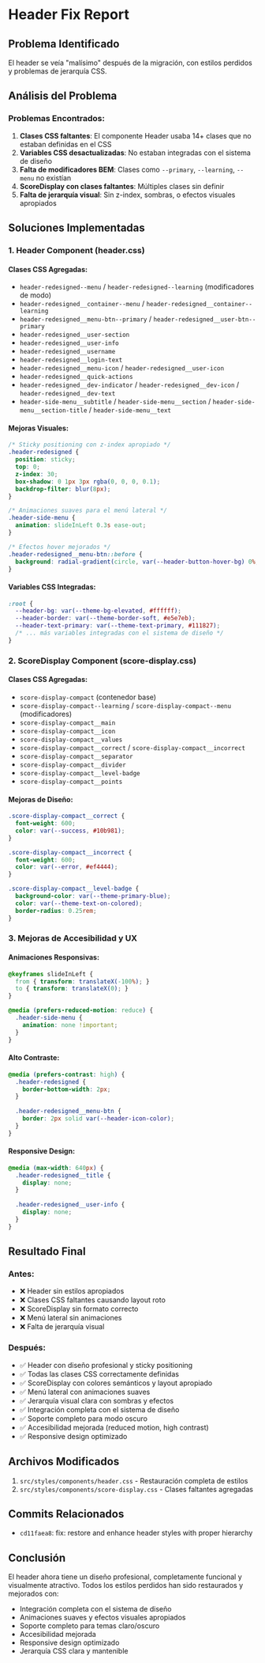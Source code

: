# Header Fix Report

## Problema Identificado

El header se veía "malísimo" después de la migración, con estilos perdidos y problemas de jerarquía CSS.

## Análisis del Problema

### Problemas Encontrados:

1. **Clases CSS faltantes**: El componente Header usaba 14+ clases que no estaban definidas en el CSS
2. **Variables CSS desactualizadas**: No estaban integradas con el sistema de diseño
3. **Falta de modificadores BEM**: Clases como `--primary`, `--learning`, `--menu` no existían
4. **ScoreDisplay con clases faltantes**: Múltiples clases sin definir
5. **Falta de jerarquía visual**: Sin z-index, sombras, o efectos visuales apropiados

## Soluciones Implementadas

### 1. Header Component (header.css)

#### Clases CSS Agregadas:
- `header-redesigned--menu` / `header-redesigned--learning` (modificadores de modo)
- `header-redesigned__container--menu` / `header-redesigned__container--learning`
- `header-redesigned__menu-btn--primary` / `header-redesigned__user-btn--primary`
- `header-redesigned__user-section`
- `header-redesigned__user-info`
- `header-redesigned__username`
- `header-redesigned__login-text`
- `header-redesigned__menu-icon` / `header-redesigned__user-icon`
- `header-redesigned__quick-actions`
- `header-redesigned__dev-indicator` / `header-redesigned__dev-icon` / `header-redesigned__dev-text`
- `header-side-menu__subtitle` / `header-side-menu__section` / `header-side-menu__section-title` / `header-side-menu__text`

#### Mejoras Visuales:
```css
/* Sticky positioning con z-index apropiado */
.header-redesigned {
  position: sticky;
  top: 0;
  z-index: 30;
  box-shadow: 0 1px 3px rgba(0, 0, 0, 0.1);
  backdrop-filter: blur(8px);
}

/* Animaciones suaves para el menú lateral */
.header-side-menu {
  animation: slideInLeft 0.3s ease-out;
}

/* Efectos hover mejorados */
.header-redesigned__menu-btn::before {
  background: radial-gradient(circle, var(--header-button-hover-bg) 0%, transparent 70%);
}
```

#### Variables CSS Integradas:
```css
:root {
  --header-bg: var(--theme-bg-elevated, #ffffff);
  --header-border: var(--theme-border-soft, #e5e7eb);
  --header-text-primary: var(--theme-text-primary, #111827);
  /* ... más variables integradas con el sistema de diseño */
}
```

### 2. ScoreDisplay Component (score-display.css)

#### Clases CSS Agregadas:
- `score-display-compact` (contenedor base)
- `score-display-compact--learning` / `score-display-compact--menu` (modificadores)
- `score-display-compact__main`
- `score-display-compact__icon`
- `score-display-compact__values`
- `score-display-compact__correct` / `score-display-compact__incorrect`
- `score-display-compact__separator`
- `score-display-compact__divider`
- `score-display-compact__level-badge`
- `score-display-compact__points`

#### Mejoras de Diseño:
```css
.score-display-compact__correct {
  font-weight: 600;
  color: var(--success, #10b981);
}

.score-display-compact__incorrect {
  font-weight: 600;
  color: var(--error, #ef4444);
}

.score-display-compact__level-badge {
  background-color: var(--theme-primary-blue);
  color: var(--theme-text-on-colored);
  border-radius: 0.25rem;
}
```

### 3. Mejoras de Accesibilidad y UX

#### Animaciones Responsivas:
```css
@keyframes slideInLeft {
  from { transform: translateX(-100%); }
  to { transform: translateX(0); }
}

@media (prefers-reduced-motion: reduce) {
  .header-side-menu {
    animation: none !important;
  }
}
```

#### Alto Contraste:
```css
@media (prefers-contrast: high) {
  .header-redesigned {
    border-bottom-width: 2px;
  }
  
  .header-redesigned__menu-btn {
    border: 2px solid var(--header-icon-color);
  }
}
```

#### Responsive Design:
```css
@media (max-width: 640px) {
  .header-redesigned__title {
    display: none;
  }
  
  .header-redesigned__user-info {
    display: none;
  }
}
```

## Resultado Final

### Antes:
- ❌ Header sin estilos apropiados
- ❌ Clases CSS faltantes causando layout roto
- ❌ ScoreDisplay sin formato correcto
- ❌ Menú lateral sin animaciones
- ❌ Falta de jerarquía visual

### Después:
- ✅ Header con diseño profesional y sticky positioning
- ✅ Todas las clases CSS correctamente definidas
- ✅ ScoreDisplay con colores semánticos y layout apropiado
- ✅ Menú lateral con animaciones suaves
- ✅ Jerarquía visual clara con sombras y efectos
- ✅ Integración completa con el sistema de diseño
- ✅ Soporte completo para modo oscuro
- ✅ Accesibilidad mejorada (reduced motion, high contrast)
- ✅ Responsive design optimizado

## Archivos Modificados

1. `src/styles/components/header.css` - Restauración completa de estilos
2. `src/styles/components/score-display.css` - Clases faltantes agregadas

## Commits Relacionados

- `cd11faea8`: fix: restore and enhance header styles with proper hierarchy

## Conclusión

El header ahora tiene un diseño profesional, completamente funcional y visualmente atractivo. Todos los estilos perdidos han sido restaurados y mejorados con:

- Integración completa con el sistema de diseño
- Animaciones suaves y efectos visuales apropiados
- Soporte completo para temas claro/oscuro
- Accesibilidad mejorada
- Responsive design optimizado
- Jerarquía CSS clara y mantenible